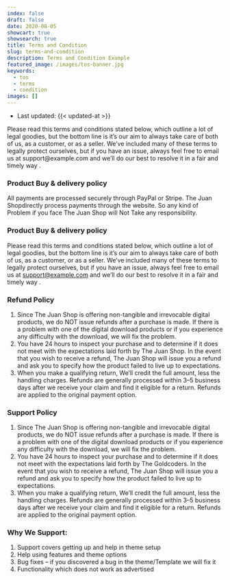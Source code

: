 ```yaml
---
index: false
draft: false
date: 2020-08-05
showcart: true
showsearch: true
title: Terms and Condition
slug: terms-and-condition
description: Terms and Condition Example
featured_image: /images/tos-banner.jpg
keywords:
  - tos
  - terms
  - condition
images: []
---
```

* Last updated: {{< updated-at >}}

<p class="lead">
Please read this terms and conditions stated below, which outline a lot of legal goodies, but the bottom line is it’s our aim to always take care of both of us, as a customer, or as a seller. We’ve included many of these terms to legally protect ourselves, but if you have an issue, always feel free to email us at support@example.com and we’ll do our best to resolve it in a fair and timely way .
</p>

### Product Buy & delivery policy

All payments are processed securely through PayPal or Stripe. The Juan Shopdirectly process payments through the website. So any kind of Problem if you face The Juan Shop will Not Take any responsibility.

### Product Buy & delivery policy

Please read this terms and conditions stated below, which outline a lot of legal goodies, but the bottom line is it’s our aim to always take care of both of us, as a customer, or as a seller. We’ve included many of these terms to legally protect ourselves, but if you have an issue, always feel free to email us at support@example.com and we’ll do our best to resolve it in a fair and timely way .

### Refund Policy

1. Since The Juan Shop is offering non-tangible and irrevocable digital products, we do NOT issue refunds after a purchase is made. If there is a problem with one of the digital download products or if you experience any difficulty with the download, we will fix the problem.
2. You have 24 hours to inspect your purchase and to determine if it does not meet with the expectations laid forth by The  Juan Shop. In the event that you wish to receive a refund, The Juan Shop will issue you a refund and ask you to specify how the product failed to live up to expectations.
3. When you make a qualifying return, We’ll credit the full amount, less the handling charges. Refunds are generally processed within 3–5 business days after we receive your claim and find it eligible for a return. Refunds are applied to the original payment option.

### Support Policy

1. Since The Juan Shop is offering non-tangible and irrevocable digital products, we do NOT issue refunds after a purchase is made. If there is a problem with one of the digital download products or if you experience any difficulty with the download, we will fix the problem.
2. You have 24 hours to inspect your purchase and to determine if it does not meet with the expectations laid forth by The Goldcoders. In the event that you wish to receive a refund, The Juan Shop will issue you a refund and ask you to specify how the product failed to live up to expectations.
3. When you make a qualifying return, We’ll credit the full amount, less the handling charges. Refunds are generally processed within 3–5 business days after we receive your claim and find it eligible for a return. Refunds are applied to the original payment option.

### Why We Support:

1. Support covers getting up and help in theme setup
2. Help using features and theme options
3. Bug fixes – if you discovered a bug in the theme/Template we will fix it
4. Functionality which does not work as advertised